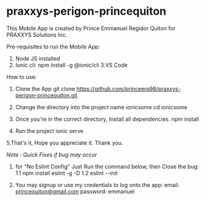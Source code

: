 # praxxys-perigon-princequiton

This Mobile App is created by Prince Emmanuel Regidor Quiton for PRAXXYS Solutions Inc.


Pre-requisites to run the Mobile App:

1. Node JS installed
2. Ionic cli: 
   npm install -g @ionic/cli
3.VS Code


How to use:

1. Clone the App 
  git clone https://github.com/princeerq98/praxxys-perigon-princequiton.git
  
2. Change the directory into the project name ionicsome
  cd ionicsome
  
3. Once you're in the correct directory, Install all dependencies.
  npm install

4. Run the project
  ionic serve
  
5.That's it, Hope you appreciate it.
Thank you.

*Note : Quick Fixes if bug may occur*

1. for "No Eslint Config" Just Run the command below, then Close the bug:
  1.1      npm install eslint -g -D
  1.2       eslint --init
  
2. You may signup or use my credentials to log onto the app:
  email: princequiton@gmail.com
  password: emmanuel
  
  
  
  
   
 

